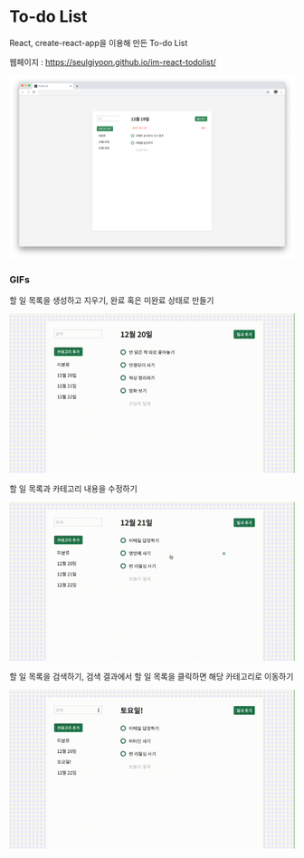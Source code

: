 # To-do List

React, create-react-app을 이용해 만든 To-do List

웹페이지 : https://seulgiyoon.github.io/im-react-todolist/

![service_screen_shot](/img/mainimage.png)

### GIFs

할 일 목록을 생성하고 지우기, 완료 혹은 미완료 상태로 만들기

![add_todo](/img/01.gif)

할 일 목록과 카테고리 내용을 수정하기

![edit_todo](/img/02.gif)

할 일 목록을 검색하기, 검색 결과에서 할 일 목록을 클릭하면 해당 카테고리로 이동하기

![search_todo](/img/03.gif)
